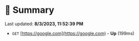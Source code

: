 # 📖 Summary
Last updated: **8/3/2023, 11:52:39 PM**

- `GET` [https://google.com](https://google.com) - **Up** (199ms)

